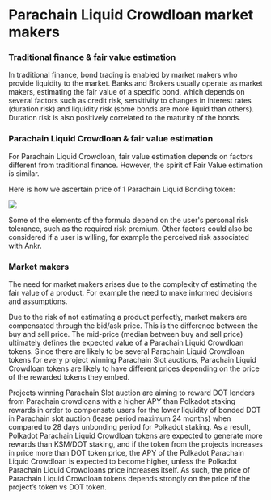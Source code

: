 # Parachain Liquid Crowdloan market makers

### Traditional finance & fair value estimation

In traditional finance, bond trading is enabled by market makers who provide liquidity to the market. Banks and Brokers usually operate as market makers, estimating the fair value of a specific bond, which depends on several factors such as credit risk, sensitivity to changes in interest rates (duration risk) and liquidity risk (some bonds are more liquid than others). Duration risk is also positively correlated to the maturity of the bonds.

### Parachain Liquid Crowdloan & fair value estimation

For Parachain Liquid Crowdloan, fair value estimation depends on factors different from traditional finance. However, the spirit of Fair Value estimation is similar.

Here is how we ascertain price of 1 Parachain Liquid Bonding token:

![](https://lh3.googleusercontent.com/WOHgD5IK4wwkm8aVJ\_8qQaj90o1SL-Jd7Bn\_KZsPnNMRzApb088KnuoNjgWhpBnqyK2IEhxHQeeQ1Gal-HC9uVYwJd1\_gIg8v4RtLw4RGvTCroyPBhv5SutoF-YHECqSYJCATV8bVi\_2TVH7Fg=s0)

Some of the elements of the formula depend on the user's personal risk tolerance, such as the required risk premium. Other factors could also be considered if a user is willing, for example the perceived risk associated with Ankr.

### Market makers

The need for market makers arises due to the complexity of estimating the fair value of a product. For example the need to make informed decisions and assumptions.

Due to the risk of not estimating a product perfectly, market makers are compensated through the bid/ask price. This is the difference between the buy and sell price. The mid-price (median between buy and sell price) ultimately defines the expected value of a Parachain Liquid Crowdloan tokens. Since there are likely to be several Parachain Liquid Crowdloan tokens for every project winning Parachain Slot auctions, Parachain Liquid Crowdloan tokens are likely to have different prices depending on the price of the rewarded tokens they embed.

Projects winning Parachain Slot auction are aiming to reward DOT lenders from Parachain crowdloans with a higher APY than Polkadot staking rewards in order to compensate users for the lower liquidity of bonded DOT in Parachain slot auction (lease period maximum 24 months) when compared to 28 days unbonding period for Polkadot staking. As a result, Polkadot Parachain Liquid Crowdloan tokens are expected to generate more rewards than KSM/DOT staking, and if the token from the projects increases in price more than DOT token price, the APY of the Polkadot Parachain Liquid Crowdloan is expected to become higher, unless the Polkadot Parachain Liquid Crowdloans price increases itself. As such, the price of Parachain Liquid Crowdloan tokens depends strongly on the price of the project’s token vs DOT token.